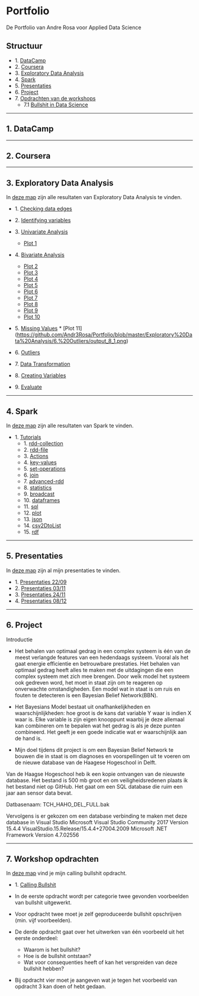 # Portfolio
De Portfolio van Andre Rosa voor Applied Data Science

## Structuur
* 1\. [DataCamp](#DataCamp)  
* 2\. [Coursera](#Coursera)  
* 3\. [Exploratory Data Analysis](#Exploratory_Data_Analysis)
* 4\. [Spark](#Spark)
* 5\. [Presentaties](#Presentaties)  
* 6\. [Project](#Project)  
* 7\. [Opdrachten van de workshops](#Opdrachten_workshops)  
    * 7.1 [Bullshit in Data Science](#Bullshit)  


---

## 1. DataCamp <a name="DataCamp"></a>
---

## 2. Coursera <a name="Coursera"></a>
---

## 3. Exploratory Data Analysis <a name="Exploratory_Data_Analysis"></a>
In [deze map](https://github.com/Andr3Rosa/Portfolio/tree/master/Exploratory%20Data%20Analysis) zijn alle resultaten van Exploratory Data Analysis te vinden.
* 1\. [Checking data edges](https://github.com/Andr3Rosa/Portfolio/blob/master/Exploratory%20Data%20Analysis/1.%20Checking%20Data%20Edges/1%2BChecking%2BData%2BEdges.md)
* 2\. [Identifying variables](https://github.com/Andr3Rosa/Portfolio/blob/master/Exploratory%20Data%20Analysis/2.%20Identifying%20variables/2%2BIdentifying%2Bvariables.md)
* 3\. [Univariate Analysis](https://github.com/Andr3Rosa/Portfolio/blob/master/Exploratory%20Data%20Analysis/3.%20Univariate%20Analysis/3%20Univariate%20Analysis.md)
     * [Plot 1](https://github.com/Andr3Rosa/Portfolio/blob/master/Exploratory%20Data%20Analysis/3.%20Univariate%20Analysis/output_6_0.png)
* 4\. [Bivariate Analysis](https://github.com/Andr3Rosa/Portfolio/blob/master/Exploratory%20Data%20Analysis/4.%20Bivariate%20analysis/4%20Bivariate%20Analysis.md)
        
	* [Plot 2](https://github.com/Andr3Rosa/Portfolio/blob/master/Exploratory%20Data%20Analysis/4.%20Bivariate%20analysis/output_5_0.png)
	* [Plot 3](https://github.com/Andr3Rosa/Portfolio/blob/master/Exploratory%20Data%20Analysis/4.%20Bivariate%20analysis/output_8_3.png)
	* [Plot 4](https://github.com/Andr3Rosa/Portfolio/blob/master/Exploratory%20Data%20Analysis/4.%20Bivariate%20analysis/output_11_3.png)
	* [Plot 5](https://github.com/Andr3Rosa/Portfolio/blob/master/Exploratory%20Data%20Analysis/4.%20Bivariate%20analysis/output_13_0.png)
	* [Plot 6](https://github.com/Andr3Rosa/Portfolio/blob/master/Exploratory%20Data%20Analysis/4.%20Bivariate%20analysis/output_16_5.png)
	* [Plot 7](https://github.com/Andr3Rosa/Portfolio/blob/master/Exploratory%20Data%20Analysis/4.%20Bivariate%20analysis/output_19_5.png)
	* [Plot 8](https://github.com/Andr3Rosa/Portfolio/blob/master/Exploratory%20Data%20Analysis/4.%20Bivariate%20analysis/output_24_2.png)
	* [Plot 9](https://github.com/Andr3Rosa/Portfolio/blob/master/Exploratory%20Data%20Analysis/4.%20Bivariate%20analysis/output_26_4.png)
	* [Plot 10](https://github.com/Andr3Rosa/Portfolio/blob/master/Exploratory%20Data%20Analysis/4.%20Bivariate%20analysis/output_28_3.png)

* 5\. [Missing Values](https://github.com/Andr3Rosa/Portfolio/blob/master/Exploratory%20Data%20Analysis/5.%20Missing%20Values/5%2BMissing%2BValues.md)
        * [Plot 11]
(https://github.com/Andr3Rosa/Portfolio/blob/master/Exploratory%20Data%20Analysis/6.%20Outliers/output_8_1.png)
	
* 6\. [Outliers](https://github.com/Andr3Rosa/Portfolio/blob/master/Exploratory%20Data%20Analysis/6.%20Outliers/6%20Outliers.md)
* 7\. [Data Transformation](https://github.com/Andr3Rosa/Portfolio/blob/master/Exploratory%20Data%20Analysis/7.%20Data%20Transformation/7%20Data%20Transformation.md)
* 8\. [Creating Variables](https://github.com/Andr3Rosa/Portfolio/blob/master/Exploratory%20Data%20Analysis/8.%20Creating%20variables/8%2BCreating%2BVariables.md)
* 9\. [Evaluate](https://github.com/Andr3Rosa/Portfolio/blob/master/Exploratory%20Data%20Analysis/9.%20Evaluate/9%2BEvaluate.md)
---

## 4. Spark <a name="Spark"></a>
In [deze map](https://github.com/Andr3Rosa/Portfolio/tree/master/Spark) zijn alle resultaten van Spark te vinden.
* 1\. [Tutorials](https://github.com/Andr3Rosa/Portfolio/tree/master/Spark/Tutorials)
  * 1\. [rdd-collection](https://github.com/Andr3Rosa/Portfolio/blob/master/Spark/Tutorials/1-rdd-collection.md)
  * 2\. [rdd-file](https://github.com/Andr3Rosa/Portfolio/tree/master/Spark/Tutorials/2-rdd-file.md)
  * 3\. [Actions](https://github.com/Andr3Rosa/Portfolio/tree/master/Spark/Tutorials/3-actions.md)
  * 4\. [key-values](https://github.com/Andr3Rosa/Portfolio/tree/master/Spark/Tutorials/4-key-values.md)
  * 5\. [set-operations](https://github.com/Andr3Rosa/Portfolio/tree/master/Spark/Tutorials/5-set-operations.md)
  * 6\. [join](https://github.com/Andr3Rosa/Portfolio/tree/master/Spark/Tutorials/6-join.md)
  * 7\. [advanced-rdd](https://github.com/Andr3Rosa/Portfolio/tree/master/Spark/Tutorials/7-advanced-rdd.md)
  * 8\. [statistics](https://github.com/Andr3Rosa/Portfolio/tree/master/Spark/Tutorials/8-statistics.md)
  * 9\. [broadcast](https://github.com/Andr3Rosa/Portfolio/tree/master/Spark/Tutorials/9-broadcast.md)
  * 10\. [dataframes](https://github.com/Andr3Rosa/Portfolio/tree/master/Spark/Tutorials/10-dataframes.md)
  * 11\. [sql](https://github.com/Andr3Rosa/Portfolio/tree/master/Spark/Tutorials/11-sql.md)
  * 12\. [plot](https://github.com/Andr3Rosa/Portfolio/tree/master/Spark/Tutorials/12-plot.md)
  * 13\. [json](https://github.com/Andr3Rosa/Portfolio/tree/master/Spark/Tutorials/13-json.md)
  * 14\. [csv2DtoList](https://github.com/Andr3Rosa/Portfolio/tree/master/Spark/Tutorials/14-csv2DtoList.md)
  * 15\. [rdf](https://github.com/Andr3Rosa/Portfolio/tree/master/Spark/Tutorials/15-rdf.md)
---

## 5. Presentaties <a name="Presentaties"></a>
In [deze map](https://github.com/Andr3Rosa/Portfolio/tree/master/Presentaties) zijn al mijn presentaties te vinden.
  * 1\. [Presentaties 22/09](https://github.com/Andr3Rosa/Portfolio/blob/master/Presentaties/Presentatie%2009-22.pptx)
  * 2\. [Presentaties 03/11](https://github.com/Andr3Rosa/Portfolio/blob/master/Presentaties/Presentatie%2011-03.gslides)
  * 3\. [Presentaties 24/11](https://github.com/Andr3Rosa/Portfolio/blob/master/Presentaties/Presentatie%2011-24.gslides)
  * 4\. [Presentaties 08/12](https://github.com/Andr3Rosa/Portfolio/blob/master/Presentaties/Presentatie%2012-08.gslides)
---

## 6. Project <a name="Project"></a>
Introductie
* Het behalen van optimaal gedrag in een complex systeem is één van de meest verlangde features van een hedendaags systeem. Vooral als het gaat energie efficientie en betrouwbare prestaties. Het behalen van optimaal gedrag heeft alles te maken met de uitdagingen die een complex systeem met zich mee brengen. Door welk model het systeem ook gedreven word, het moet in staat zijn om te reageren op onverwachte omstandigheden. Een model wat in staat is om ruis en fouten te detecteren is een Bayesian Belief Network(BBN). 

* Het Bayesians Model bestaat uit onafhankelijkheden en waarschijnlijkheden: hoe groot is de kans dat variable Y waar is indien X waar is. Elke variable is zijn eigen knooppunt waarbij je deze allemaal kan combineren om te bepalen wat het gedrag is als je deze punten combineerd. Het geeft je een goede indicatie wat er waarschijnlijk aan de hand is. 

* Mijn doel tijdens dit project is om een Bayesian Belief Network te bouwen die in staat is om diagnoses en voorspellingen uit te voeren 
om de nieuwe database van de Haagese Hogeschool in Delft.


Van de Haagse Hogeschool heb ik een kopie ontvangen van de nieuwste database. 
Het bestand is 500 mb groot en om veiligheidsredenen plaats ik het bestand niet op GitHub. 
Het gaat om een SQL database die ruim een jaar aan sensor data bevat.

Datbasenaam: TCH_HAHO_DEL_FULL.bak

Vervolgens is er gekozen om een database verbinding te maken met deze database in Visual Studio 
Microsoft Visual Studio Community 2017 
Version 15.4.4
VisualStudio.15.Release/15.4.4+27004.2009
Microsoft .NET Framework
Version 4.7.02556





---

## 7. Workshop opdrachten <a name="Opdrachten_workshops"></a>
In [deze map](https://github.com/Andr3Rosa/Portfolio/tree/master/Calling%20Bullshit) vind je mijn calling bullshit opdracht. 
* 1\. [Calling Bullshit](https://github.com/Andr3Rosa/Portfolio/blob/master/Calling%20Bullshit/Calling%20Bullshit.pdf) <a name="Bullshit"></a>

* In de eerste opdracht wordt per categorie twee gevonden voorbeelden van bullshit uitgewerkt.
* Voor opdracht twee moet je zelf geproduceerde bullshit opschrijven (min. vijf voorbeelden).
* De derde opdracht gaat over het uitwerken van één voorbeeld uit het eerste onderdeel:
  * Waarom is het bullshit?
  * Hoe is de bullshit ontstaan?
  * Wat voor consequenties heeft of kan het verspreiden van deze bullshit hebben?
* Bij opdracht vier moet je aangeven wat je tegen het voorbeeld van opdracht 3 kan doen of hebt gedaan.  
